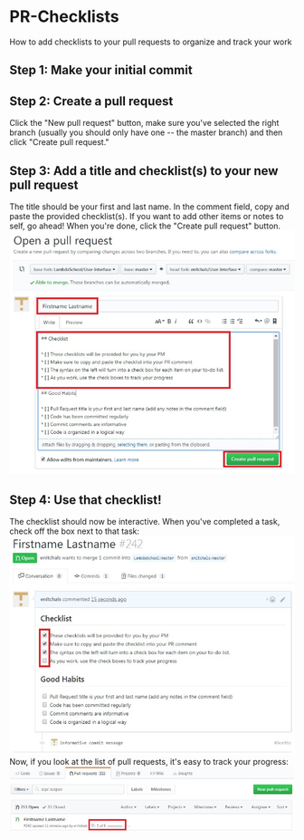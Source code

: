 # PR-Checklists
How to add checklists to your pull requests to organize and track your work

## Step 1: Make your initial commit

## Step 2: Create a pull request
Click the "New pull request" button, make sure you've selected the right branch (usually you should only have one -- the master branch) and then click "Create pull request."

## Step 3: Add a title and checklist(s) to your new pull request
The title should be your first and last name. In the comment field, copy and paste the provided checklist(s). If you want to add other items or notes to self, go ahead! When you're done, click the "Create pull request" button.
![open a pull request](/openPR.jpg)


## Step 4: Use that checklist!
The checklist should now be interactive. When you've completed a task, check off the box next to that task:
![checklist](/checkboxes.jpg)
Now, if you look at the list of pull requests, it's easy to track your progress:
![progress](/interactive.jpg)